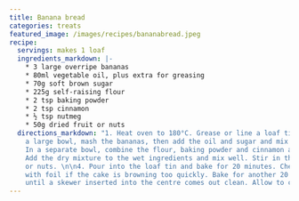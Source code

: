 ```yaml
---
title: Banana bread
categories: treats
featured_image: /images/recipes/bananabread.jpeg
recipe:
  servings: makes 1 loaf
  ingredients_markdown: |-
    * 3 large overripe bananas
    * 80ml vegetable oil, plus extra for greasing
    * 70g soft brown sugar
    * 225g self-raising flour
    * 2 tsp baking powder
    * 2 tsp cinnamon
    * ½ tsp nutmeg
    * 50g dried fruit or nuts
  directions_markdown: "1. Heat oven to 180°C. Grease or line a loaf tin. \n\n2. In
    a large bowl, mash the bananas, then add the oil and sugar and mix well.\n\n3.
    In a separate bowl, combine the flour, baking powder and cinnamon and nutmeg.
    Add the dry mixture to the wet ingredients and mix well. Stir in the dried fruit
    or nuts. \n\n4. Pour into the loaf tin and bake for 20 minutes. Check and cover
    with foil if the cake is browning too quickly. Bake for another 20 minutes, or
    until a skewer inserted into the centre comes out clean. Allow to cool before slicing."
---
```

